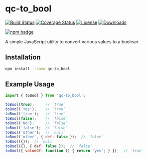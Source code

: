 # qc-to_bool

[![Build Status][travis-svg]][travis-url]
[![Coverage Status][coverage-image]][coverage-url]
[![License][license-image]][license-url]
[![Downloads][downloads-image]][downloads-url]

[![npm badge][npm-badge-png]][package-url]

A simple JavaScript utility to convert various values to a boolean.


## Installation

```sh
npm install --save qc-to_bool
```


## Example Usage

```js
import { toBool } from 'qc-to_bool';

toBool(true);     // `true`
toBool('Yes');    // `true`
toBool('true');   // `true`
toBool(false);    // `false`
toBool('No');     // `false`
toBool('false');  // `false`
toBool('other');  // `null`
toBool('other', { def: false });  // `false`
toBool({});  // `null`
toBool({}, { def: false });  // `false`
toBool({ valueOf: function () { return 'yes'; } });  // `true`
```

[coverage-image]: https://coveralls.io/repos/github/hypersoftllc/qc-to_bool/badge.svg?branch=master
[coverage-url]: https://coveralls.io/github/hypersoftllc/qc-to_bool?branch=master
[downloads-image]: http://img.shields.io/npm/dm/qc-to_bool.svg
[downloads-url]: http://npm-stat.com/charts.html?package=qc-to_bool
[license-image]: http://img.shields.io/npm/l/qc-to_bool.svg
[license-url]: LICENSE
[npm-badge-png]: https://nodei.co/npm/qc-to_bool.png?downloads=true&stars=true
[package-url]: https://npmjs.org/package/qc-to_bool
[travis-svg]: https://travis-ci.org/hypersoftllc/qc-to_bool.svg?branch=master
[travis-url]: https://travis-ci.org/hypersoftllc/qc-to_bool
